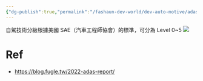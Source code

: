 ```yaml
---
{"dg-publish":true,"permalink":"/fashaun-dev-world/dev-auto-motive/adas/","noteIcon":""}
---
```


自駕技術分級根據美國 SAE（汽車工程師協會）的標準，可分為 Level 0~5
![](/img/user/fashaun-dev-world/attachment/ADAS_Level.png)



# Ref
- https://blog.fugle.tw/2022-adas-report/